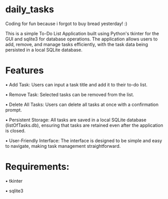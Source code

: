 # daily_tasks
Coding for fun because i forgot to buy bread yesterday! :)

This is a simple To-Do List Application built using Python's tkinter for the GUI and sqlite3 for database operations. The application allows users to add, remove, and manage tasks efficiently, with the task data being persisted in a local SQLite database.

# Features

•	Add Task: Users can input a task title and add it to their to-do list.

•	Remove Task: Selected tasks can be removed from the list.

•	Delete All Tasks: Users can delete all tasks at once with a confirmation prompt.

•	Persistent Storage: All tasks are saved in a local SQLite database (listOfTasks.db), ensuring that tasks are retained even after the application is closed.

•	User-Friendly Interface: The interface is designed to be simple and easy to navigate, making task management straightforward.

# Requirements:

•	tkinter 

•	sqlite3 
